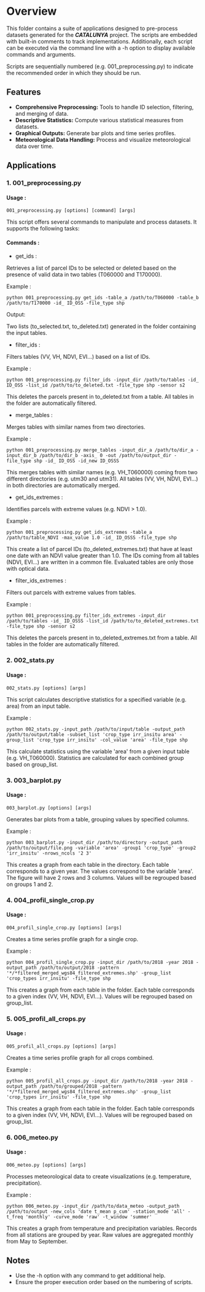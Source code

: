 # Overview

This folder contains a suite of applications designed to pre-process datasets generated for the **_CATALUNYA_** project. The scripts are embedded with built-in comments to track implementations. Additionally, each script can be executed via the command line with a -h option to display available commands and arguments. 

Scripts are sequentially numbered (e.g. 001_preprocessing.py) to indicate the recommended order in which they should be run.

## Features

- **Comprehensive Preprocessing:** Tools to handle ID selection, filtering, and merging of data.
- **Descriptive Statistics:** Compute various statistical measures from datasets.
- **Graphical Outputs:** Generate bar plots and time series profiles.
- **Meteorological Data Handling:** Process and visualize meteorological data over time.

## Applications

### 1. 001_preprocessing.py

#### Usage :

`001_preprocessing.py [options] [command] [args]`

This script offers several commands to manipulate and process datasets. It supports the following tasks:

#### Commands :

- get_ids : 

Retrieves a list of parcel IDs to be selected or deleted based on the presence of valid data in two tables (T060000 and T170000).

Example :

`python 001_preprocessing.py get_ids -table_a /path/to/T060000 -table_b /path/to/T170000 -id_ ID_OSS -file_type shp`

Output: 

Two lists (to_selected.txt, to_deleted.txt) generated in the folder containing the input tables.

- filter_ids :

Filters tables (VV, VH, NDVI, EVI...) based on a list of IDs.

Example :

`python 001_preprocessing.py filter_ids -input_dir /path/to/tables -id_ ID_OSS -list_id /path/to/to_deleted.txt -file_type shp -sensor s2`

This deletes the parcels present in to_deleted.txt from a table. All tables in the folder are automatically filtered.

- merge_tables :

Merges tables with similar names from two directories.

Example :

`python 001_preprocessing.py merge_tables -input_dir_a /path/to/dir_a -input_dir_b /path/to/dir_b -axis_ 0 -out /path/to/output_dir -file_type shp -id_ ID_OSS -id_new ID_OSSS`

This merges tables with similar names (e.g. VH_T060000) coming from two different directories (e.g. utm30 and utm31). All tables (VV, VH, NDVI, EVI...) in both directories are automatically merged.

- get_ids_extremes :

Identifies parcels with extreme values (e.g. NDVI > 1.0).

Example :

`python 001_preprocessing.py get_ids_extremes -table_a /path/to/table_NDVI -max_value 1.0 -id_ ID_OSSS -file_type shp`

This create a list of parcel IDs (to_deleted_extremes.txt) that have at least one date with an NDVI value greater than 1.0. The IDs coming from all tables (NDVI, EVI...) are written in a common file. Evaluated tables are only those with optical data. 

- filter_ids_extremes :

Filters out parcels with extreme values from tables.

Example :

`python 001_preprocessing.py filter_ids_extremes -input_dir /path/to/tables -id_ ID_OSSS -list_id /path/to/to_deleted_extremes.txt -file_type shp -sensor s2`

This deletes the parcels present in to_deleted_extremes.txt from a table. All tables in the folder are automatically filtered.

### 2. 002_stats.py

#### Usage :

`002_stats.py [options] [args]`

This script calculates descriptive statistics for a specified variable (e.g. area) from an input table.

Example :

`python 002_stats.py -input_path /path/to/input/table -output_path /path/to/output/table -subset_list 'crop_type irr_insitu area' -group_list 'crop_type irr_insitu' -col_value 'area' -file_type shp`

This calculate statistics using the variable 'area' from a given input table (e.g. VH_T060000). Statistics are calculated for each combined group based on group_list.    

### 3. 003_barplot.py

#### Usage :

`003_barplot.py [options] [args]`

Generates bar plots from a table, grouping values by specified columns.

Example :

`python 003_barplot.py -input_dir /path/to/directory -output_path /path/to/output/file.png -variable 'area' -group1 'crop_type' -group2 'irr_insitu' -nrows_ncols '2 3'`

This creates a graph from each table in the directory. Each table corresponds to a given year. The values correspond to the variable 'area'. The figure will have 2 rows and 3 columns. Values will be regrouped based on groups 1 and 2. 

### 4. 004_profil_single_crop.py

#### Usage :

`004_profil_single_crop.py [options] [args]`

Creates a time series profile graph for a single crop.

Example :

`python 004_profil_single_crop.py -input_dir /path/to/2018 -year 2018 -output_path /path/to/output/2018 -pattern '*/*filtered_merged_wgs84_filtered_extremes.shp' -group_list 'crop_types irr_insitu' -file_type shp`

This creates a graph from each table in the folder. Each table corresponds to a given index (VV, VH, NDVI, EVI...). Values will be regrouped based on group_list.

### 5. 005_profil_all_crops.py

#### Usage :

`005_profil_all_crops.py [options] [args]`

Creates a time series profile graph for all crops combined.

Example :

`python 005_profil_all_crops.py -input_dir /path/to/2018 -year 2018 -output_path /path/to/grouped/2018 -pattern '*/*filtered_merged_wgs84_filtered_extremes.shp' -group_list 'crop_types irr_insitu' -file_type shp`

This creates a graph from each table in the folder. Each table corresponds to a given index (VV, VH, NDVI, EVI...). Values will be regrouped based on group_list.

### 6. 006_meteo.py

#### Usage :

`006_meteo.py [options] [args]`

Processes meteorological data to create visualizations (e.g. temperature, precipitation).

Example :

`python 006_meteo.py -input_dir /path/to/data_meteo -output_path /path/to/output -new_cols 'date t_mean p_cum' -station_mode 'all' -t_freq 'monthly' -curve_mode 'raw' -t_window 'summer'`

This creates a graph from temperature and precipitation variables. Records from all stations are grouped by year. Raw values are aggregated monthly from May to September. 

## Notes

- Use the -h option with any command to get additional help.
- Ensure the proper execution order based on the numbering of scripts.





